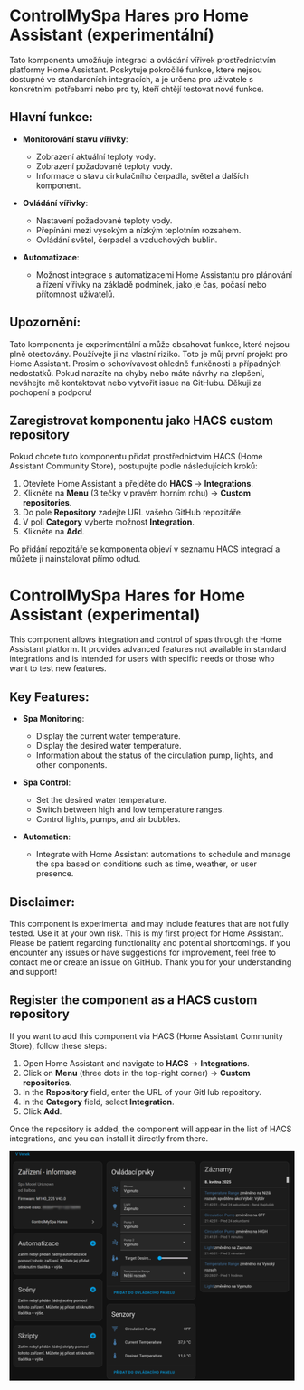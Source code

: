 # ControlMySpa Hares pro Home Assistant (experimentální)

Tato komponenta umožňuje integraci a ovládání vířivek prostřednictvím platformy Home Assistant. Poskytuje pokročilé funkce, které nejsou dostupné ve standardních integracích, a je určena pro uživatele s konkrétními potřebami nebo pro ty, kteří chtějí testovat nové funkce.

## Hlavní funkce:
- **Monitorování stavu vířivky**:
  - Zobrazení aktuální teploty vody.
  - Zobrazení požadované teploty vody.
  - Informace o stavu cirkulačního čerpadla, světel a dalších komponent.

- **Ovládání vířivky**:
  - Nastavení požadované teploty vody.
  - Přepínání mezi vysokým a nízkým teplotním rozsahem.
  - Ovládání světel, čerpadel a vzduchových bublin.

- **Automatizace**:
  - Možnost integrace s automatizacemi Home Assistantu pro plánování a řízení vířivky na základě podmínek, jako je čas, počasí nebo přítomnost uživatelů.

## Upozornění:
Tato komponenta je experimentální a může obsahovat funkce, které nejsou plně otestovány. Používejte ji na vlastní riziko.
Toto je můj první projekt pro Home Assistant. Prosím o schovívavost ohledně funkčnosti a případných nedostatků. Pokud narazíte na chyby nebo máte návrhy na zlepšení, neváhejte mě kontaktovat nebo vytvořit issue na GitHubu. Děkuji za pochopení a podporu!

## Zaregistrovat komponentu jako HACS custom repository

Pokud chcete tuto komponentu přidat prostřednictvím HACS (Home Assistant Community Store), postupujte podle následujících kroků:

1. Otevřete Home Assistant a přejděte do **HACS** → **Integrations**.
2. Klikněte na **Menu** (3 tečky v pravém horním rohu) → **Custom repositories**.
3. Do pole **Repository** zadejte URL vašeho GitHub repozitáře.
4. V poli **Category** vyberte možnost **Integration**.
5. Klikněte na **Add**.

Po přidání repozitáře se komponenta objeví v seznamu HACS integrací a můžete ji nainstalovat přímo odtud.


# ControlMySpa Hares for Home Assistant (experimental)

This component allows integration and control of spas through the Home Assistant platform. It provides advanced features not available in standard integrations and is intended for users with specific needs or those who want to test new features.

## Key Features:
- **Spa Monitoring**:
  - Display the current water temperature.
  - Display the desired water temperature.
  - Information about the status of the circulation pump, lights, and other components.

- **Spa Control**:
  - Set the desired water temperature.
  - Switch between high and low temperature ranges.
  - Control lights, pumps, and air bubbles.

- **Automation**:
  - Integrate with Home Assistant automations to schedule and manage the spa based on conditions such as time, weather, or user presence.

## Disclaimer:
This component is experimental and may include features that are not fully tested. Use it at your own risk.
This is my first project for Home Assistant. Please be patient regarding functionality and potential shortcomings. If you encounter any issues or have suggestions for improvement, feel free to contact me or create an issue on GitHub. Thank you for your understanding and support!

## Register the component as a HACS custom repository

If you want to add this component via HACS (Home Assistant Community Store), follow these steps:

1. Open Home Assistant and navigate to **HACS** → **Integrations**.
2. Click on **Menu** (three dots in the top-right corner) → **Custom repositories**.
3. In the **Repository** field, enter the URL of your GitHub repository.
4. In the **Category** field, select **Integration**.
5. Click **Add**.

Once the repository is added, the component will appear in the list of HACS integrations, and you can install it directly from there.

![Ukázka](img/scan1.png)
